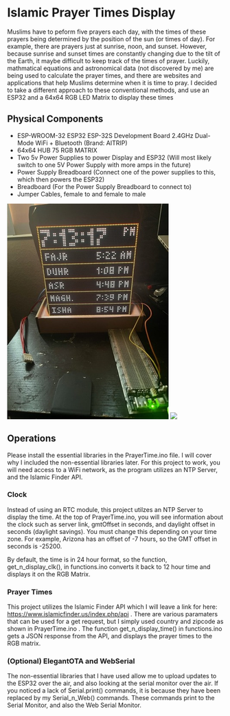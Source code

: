 # Islamic Prayer Times Display
Muslims have to peform five prayers each day, with the times of these prayers being determined by the position of the sun (or times of day). For example, there are prayers just at sunrise, noon, and sunset. However, because sunrise and sunset times are constantly changing due to the tilt of the Earth, it maybe difficult to keep track of the times of prayer. Luckily, mathmatical equations and astronomical data (not discovered by me) are being used to calculate the prayer times, and there are websites and applications that help Muslims determine when it is time to pray. I decided to take a different approach to these conventional methods, and use an ESP32 and a 64x64 RGB LED Matrix to display these times

## Physical Components
- ESP-WROOM-32 ESP32 ESP-32S Development Board 2.4GHz Dual-Mode WiFi + Bluetooth (Brand: AITRIP)
- 64x64 HUB 75 RGB MATRIX
- Two 5v Power Supplies to power Display and ESP32 (Will most likely switch to one 5V Power Supply with more amps in the future)
- Power Supply Breadboard (Connect one of the power supplies to this, which then powers the ESP32)
- Breadboard (For the Power Supply Breadboard to connect to)
- Jumper Cables, female to and female to male


<div>
<img src = "https://github.com/AmalAfsal2004/Prayer-Times-LED-Matrix/blob/main/images/prayer_clk1.jpeg?raw=true" allign ="left" hspace="0" />

<img src = "https://github.com/AmalAfsal2004/Prayer-Times-LED-Matrix/blob/main/images/prayer_clock_gif.gif?raw=true" allign = "right"/>
</div>

## Operations
Please install the essential libraries in the PrayerTime.ino file. I will cover why I included the non-essential libraries later. For this project to work, you will need access to a WiFi network, as the program utilizes an NTP Server, and the Islamic 
Finder API.

### Clock
Instead of using an RTC module, this project utilzes an NTP Server to display the time. At the top of PrayerTime.ino, you will see information about the clock such as server link, gmtOffset in seconds, and daylight offset in seconds (daylight savings). You must change this depending on your time zone. For example, Arizona has an offset of -7 hours, so the GMT offset in seconds is
-25200. 

By default, the time is in 24 hour format, so the function, get_n_display_clk(), in functions.ino converts it back to 12 hour time and displays it on the RGB Matrix.

### Prayer Times
This project utilizes the Islamic Finder API which I will leave a link for here:
https://www.islamicfinder.us/index.php/api .
There are various paramaters that can be used for a get request, but I simply used country and zipcode as shown in PrayerTime.ino .
The function get_n_display_time() in functions.ino gets a JSON response from the API, and displays the prayer times to the RGB matrix.

### (Optional) ElegantOTA and WebSerial
The non-essential libraries that I have used allow me to upload updates to the ESP32 over the air, and also looking at the serial monitor over the air. If you noticed a lack of Serial.print() commands, it is because they have been replaced by my Serial_n_Web() commands. These commands print to the Serial Monitor, and also the Web Serial Monitor.